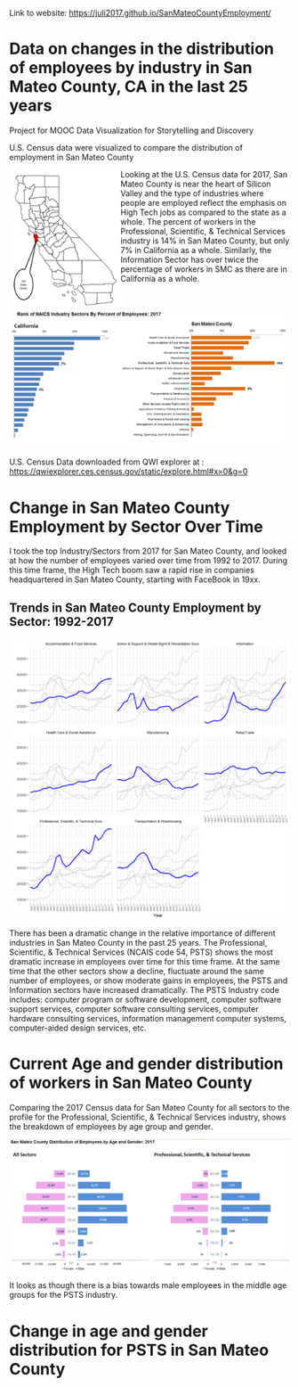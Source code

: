 Link to website: https://juli2017.github.io/SanMateoCountyEmployment/


# Data on changes in the distribution of employees by industry in San Mateo County, CA in the last 25 years
Project for MOOC Data Visualization for Storytelling and Discovery

U.S. Census data were visualized to compare the distribution of employment in San Mateo County

<a href="url"><img src="img/MapSanMateoCounty.png" align="left" height="250" width="200" ></a>



Looking at the U.S. Census data for 2017, San Mateo County is near the heart of Silicon Valley and the type of industries where people are employed reflect the emphasis on High Tech jobs as compared to the state as a whole.  The percent of workers in the Professional, Scientific, & Technical Services industry is 14% in San Mateo County, but only 7% in California as a whole.  Similarly, the Information Sector has over twice the percentage of workers in SMC as there are in California as a whole.


![](img/CompareOrderSectorsCASMC%25.png)  

U.S. Census Data downloaded from QWI explorer at : https://qwiexplorer.ces.census.gov/static/explore.html#x=0&g=0

# Change in San Mateo County Employment by Sector Over Time

I took the top Industry/Sectors from 2017 for San Mateo County, and looked at how the number of employees varied over time from 1992 to 2017.  During this time frame, the High Tech boom saw a rapid rise in companies headquartered in San Mateo County, starting with FaceBook in 19xx.
## Trends in San Mateo County Employment by Sector: 1992-2017

![](img/Filterd_facet_SMCBySectorByYearThinGray.png)  

There has been a dramatic change in the relative importance of different industries in San Mateo County in the past 25 years.
The Professional, Scientific, & Technical Services (NCAIS code 54, PSTS) shows the most dramatic increase in employees over time for this time frame.  At the same time that the other sectors show a decline, fluctuate around the same number of employees, or show moderate gains in employees, the PSTS and Information sectors have increased dramatically.  The PSTS Industry code includes: computer program or software development, computer software support services, computer software consulting services, computer hardware consulting services, information management computer systems, computer-aided design services, etc. 

# Current Age and gender distribution of workers in San Mateo County

Comparing the 2017 Census data for San Mateo County for all sectors to the profile for the Professional, Scientific, & Technical Services industry, shows the breakdown of employees by age group and gender.

![](img/SanMateoCountyButterflyChartSectorSexAgeComparison2017.png)  

It looks as though there is a bias towards male employees in the middle age groups for the PSTS industry.

# Change in age and gender distribution for PSTS in San Mateo County


